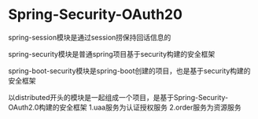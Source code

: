 # Spring-Security-OAuth20

spring-session模块是通过session捞保持回话信息的

spring-security模块是普通spring项目基于security构建的安全框架

spring-boot-security模块是spring-boot创建的项目，也是基于security构建的安全框架

以distributed开头的模块是一起组成一个项目，是基于Spring-Security-OAuth2.0构建的安全框架
1.uaa服务为认证授权服务
2.order服务为资源服务
